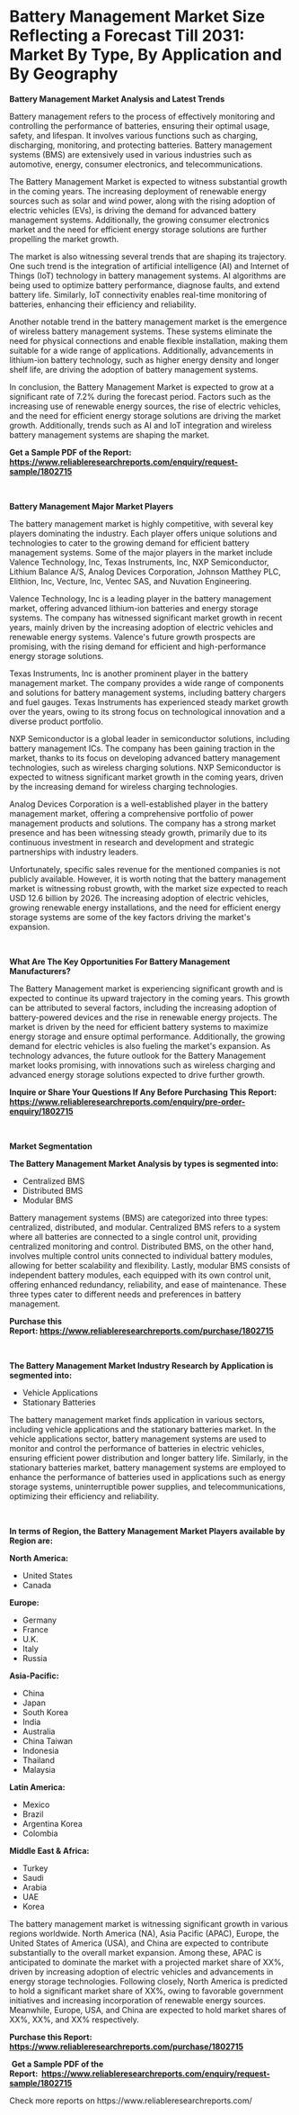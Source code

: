 <p><h1>Battery Management Market Size Reflecting a Forecast Till 2031: Market By Type, By Application and By Geography</h1></p><p><strong>Battery Management Market Analysis and Latest Trends</strong></p>
<p><p>Battery management refers to the process of effectively monitoring and controlling the performance of batteries, ensuring their optimal usage, safety, and lifespan. It involves various functions such as charging, discharging, monitoring, and protecting batteries. Battery management systems (BMS) are extensively used in various industries such as automotive, energy, consumer electronics, and telecommunications.</p><p>The Battery Management Market is expected to witness substantial growth in the coming years. The increasing deployment of renewable energy sources such as solar and wind power, along with the rising adoption of electric vehicles (EVs), is driving the demand for advanced battery management systems. Additionally, the growing consumer electronics market and the need for efficient energy storage solutions are further propelling the market growth.</p><p>The market is also witnessing several trends that are shaping its trajectory. One such trend is the integration of artificial intelligence (AI) and Internet of Things (IoT) technology in battery management systems. AI algorithms are being used to optimize battery performance, diagnose faults, and extend battery life. Similarly, IoT connectivity enables real-time monitoring of batteries, enhancing their efficiency and reliability.</p><p>Another notable trend in the battery management market is the emergence of wireless battery management systems. These systems eliminate the need for physical connections and enable flexible installation, making them suitable for a wide range of applications. Additionally, advancements in lithium-ion battery technology, such as higher energy density and longer shelf life, are driving the adoption of battery management systems.</p><p>In conclusion, the Battery Management Market is expected to grow at a significant rate of 7.2% during the forecast period. Factors such as the increasing use of renewable energy sources, the rise of electric vehicles, and the need for efficient energy storage solutions are driving the market growth. Additionally, trends such as AI and IoT integration and wireless battery management systems are shaping the market.</p></p>
<p><strong>Get a Sample PDF of the Report:&nbsp; <a href="https://www.reliableresearchreports.com/enquiry/request-sample/1802715">https://www.reliableresearchreports.com/enquiry/request-sample/1802715</a></strong></p>
<p>&nbsp;</p>
<p><strong>Battery Management Major Market Players</strong></p>
<p><p>The battery management market is highly competitive, with several key players dominating the industry. Each player offers unique solutions and technologies to cater to the growing demand for efficient battery management systems. Some of the major players in the market include Valence Technology, Inc, Texas Instruments, Inc, NXP Semiconductor, Lithium Balance A/S, Analog Devices Corporation, Johnson Matthey PLC, Elithion, Inc, Vecture, Inc, Ventec SAS, and Nuvation Engineering.</p><p>Valence Technology, Inc is a leading player in the battery management market, offering advanced lithium-ion batteries and energy storage systems. The company has witnessed significant market growth in recent years, mainly driven by the increasing adoption of electric vehicles and renewable energy systems. Valence's future growth prospects are promising, with the rising demand for efficient and high-performance energy storage solutions.</p><p>Texas Instruments, Inc is another prominent player in the battery management market. The company provides a wide range of components and solutions for battery management systems, including battery chargers and fuel gauges. Texas Instruments has experienced steady market growth over the years, owing to its strong focus on technological innovation and a diverse product portfolio.</p><p>NXP Semiconductor is a global leader in semiconductor solutions, including battery management ICs. The company has been gaining traction in the market, thanks to its focus on developing advanced battery management technologies, such as wireless charging solutions. NXP Semiconductor is expected to witness significant market growth in the coming years, driven by the increasing demand for wireless charging technologies.</p><p>Analog Devices Corporation is a well-established player in the battery management market, offering a comprehensive portfolio of power management products and solutions. The company has a strong market presence and has been witnessing steady growth, primarily due to its continuous investment in research and development and strategic partnerships with industry leaders.</p><p>Unfortunately, specific sales revenue for the mentioned companies is not publicly available. However, it is worth noting that the battery management market is witnessing robust growth, with the market size expected to reach USD 12.6 billion by 2026. The increasing adoption of electric vehicles, growing renewable energy installations, and the need for efficient energy storage systems are some of the key factors driving the market's expansion.</p></p>
<p>&nbsp;</p>
<p><strong>What Are The Key Opportunities For Battery Management Manufacturers?</strong></p>
<p><p>The Battery Management market is experiencing significant growth and is expected to continue its upward trajectory in the coming years. This growth can be attributed to several factors, including the increasing adoption of battery-powered devices and the rise in renewable energy projects. The market is driven by the need for efficient battery systems to maximize energy storage and ensure optimal performance. Additionally, the growing demand for electric vehicles is also fueling the market's expansion. As technology advances, the future outlook for the Battery Management market looks promising, with innovations such as wireless charging and advanced energy storage solutions expected to drive further growth.</p></p>
<p><strong>Inquire or Share Your Questions If Any Before Purchasing This Report: <a href="https://www.reliableresearchreports.com/enquiry/pre-order-enquiry/1802715">https://www.reliableresearchreports.com/enquiry/pre-order-enquiry/1802715</a></strong></p>
<p>&nbsp;</p>
<p><strong>Market Segmentation</strong></p>
<p><strong>The Battery Management Market Analysis by types is segmented into:</strong></p>
<p><ul><li>Centralized BMS</li><li>Distributed BMS</li><li>Modular BMS</li></ul></p>
<p><p>Battery management systems (BMS) are categorized into three types: centralized, distributed, and modular. Centralized BMS refers to a system where all batteries are connected to a single control unit, providing centralized monitoring and control. Distributed BMS, on the other hand, involves multiple control units connected to individual battery modules, allowing for better scalability and flexibility. Lastly, modular BMS consists of independent battery modules, each equipped with its own control unit, offering enhanced redundancy, reliability, and ease of maintenance. These three types cater to different needs and preferences in battery management.</p></p>
<p><strong>Purchase this Report:&nbsp;<a href="https://www.reliableresearchreports.com/purchase/1802715">https://www.reliableresearchreports.com/purchase/1802715</a></strong></p>
<p>&nbsp;</p>
<p><strong>The Battery Management Market Industry Research by Application is segmented into:</strong></p>
<p><ul><li>Vehicle Applications</li><li>Stationary Batteries</li></ul></p>
<p><p>The battery management market finds application in various sectors, including vehicle applications and the stationary batteries market. In the vehicle applications sector, battery management systems are used to monitor and control the performance of batteries in electric vehicles, ensuring efficient power distribution and longer battery life. Similarly, in the stationary batteries market, battery management systems are employed to enhance the performance of batteries used in applications such as energy storage systems, uninterruptible power supplies, and telecommunications, optimizing their efficiency and reliability.</p></p>
<p>&nbsp;</p>
<p><strong>In terms of Region, the Battery Management Market Players available by Region are:</strong></p>
<p>
    <p> <strong> North America: </strong>
        <ul>
            <li>United States</li>
            <li>Canada</li>
        </ul>
        </p> 
    <p> <strong> Europe: </strong>
        <ul>
            <li>Germany</li>
            <li>France</li>
            <li>U.K.</li>
            <li>Italy</li>
            <li>Russia</li>
        </ul>
        </p> 
    <p> <strong> Asia-Pacific: </strong>
        <ul>
            <li>China</li>
            <li>Japan</li>
            <li>South Korea</li>
            <li>India</li>
            <li>Australia</li>
            <li>China Taiwan</li>
            <li>Indonesia</li>
            <li>Thailand</li>
            <li>Malaysia</li>
        </ul>
        </p> 
    <p> <strong> Latin America: </strong>
        <ul>
            <li>Mexico</li>
            <li>Brazil</li>
            <li>Argentina Korea</li>
            <li>Colombia</li>
        </ul>
        </p> 
    <p> <strong> Middle East & Africa: </strong>
        <ul>
            <li>Turkey</li>
            <li>Saudi</li>
            <li>Arabia</li>
            <li>UAE</li>
            <li>Korea</li>
        </ul>
    </p>
    </p>
<p><p>The battery management market is witnessing significant growth in various regions worldwide. North America (NA), Asia Pacific (APAC), Europe, the United States of America (USA), and China are expected to contribute substantially to the overall market expansion. Among these, APAC is anticipated to dominate the market with a projected market share of XX%, driven by increasing adoption of electric vehicles and advancements in energy storage technologies. Following closely, North America is predicted to hold a significant market share of XX%, owing to favorable government initiatives and increasing incorporation of renewable energy sources. Meanwhile, Europe, USA, and China are expected to hold market shares of XX%, XX%, and XX% respectively.</p></p>
<p><strong>Purchase this Report: <a href="https://www.reliableresearchreports.com/purchase/1802715">https://www.reliableresearchreports.com/purchase/1802715</a></strong></p>
<p>&nbsp;<strong>Get a Sample PDF of the Report:&nbsp;&nbsp;<a href="https://www.reliableresearchreports.com/enquiry/request-sample/1802715">https://www.reliableresearchreports.com/enquiry/request-sample/1802715</a></strong></p>
<p><strong></strong></p>
<p>Check more reports on https://www.reliableresearchreports.com/</p>